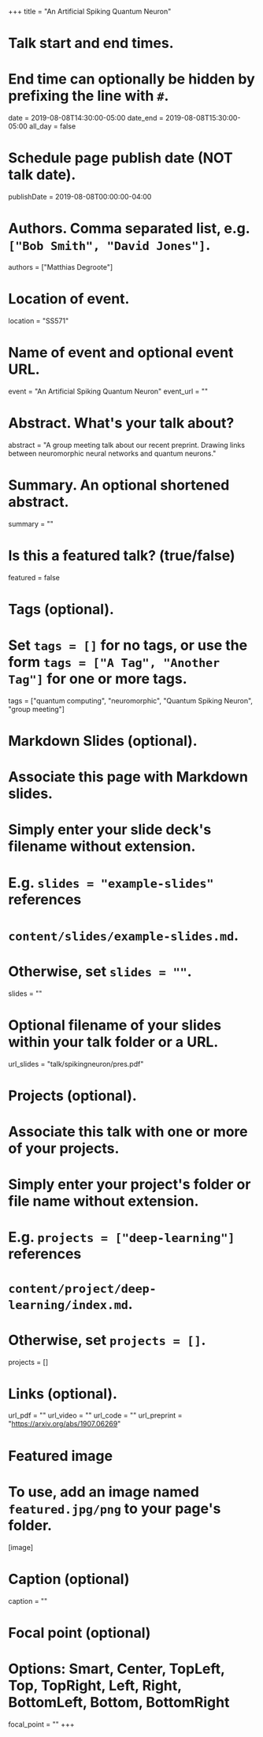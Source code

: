 +++
title = "An Artificial Spiking Quantum Neuron"

# Talk start and end times.
#   End time can optionally be hidden by prefixing the line with `#`.
date = 2019-08-08T14:30:00-05:00
date_end = 2019-08-08T15:30:00-05:00
all_day = false

# Schedule page publish date (NOT talk date).
publishDate = 2019-08-08T00:00:00-04:00

# Authors. Comma separated list, e.g. `["Bob Smith", "David Jones"]`.
authors = ["Matthias Degroote"]

# Location of event.
location = "SS571"

# Name of event and optional event URL.
event = "An Artificial Spiking Quantum Neuron"
event_url = ""

# Abstract. What's your talk about?
abstract = "A group meeting talk about our recent preprint. Drawing links between neuromorphic neural networks and quantum neurons."

# Summary. An optional shortened abstract.
summary = ""

# Is this a featured talk? (true/false)
featured = false

# Tags (optional).
#   Set `tags = []` for no tags, or use the form `tags = ["A Tag", "Another Tag"]` for one or more tags.
tags = ["quantum computing", "neuromorphic", "Quantum Spiking Neuron", "group meeting"]

# Markdown Slides (optional).
#   Associate this page with Markdown slides.
#   Simply enter your slide deck's filename without extension.
#   E.g. `slides = "example-slides"` references 
#   `content/slides/example-slides.md`.
#   Otherwise, set `slides = ""`.
slides = ""

# Optional filename of your slides within your talk folder or a URL.
url_slides = "talk/spikingneuron/pres.pdf"

# Projects (optional).
#   Associate this talk with one or more of your projects.
#   Simply enter your project's folder or file name without extension.
#   E.g. `projects = ["deep-learning"]` references 
#   `content/project/deep-learning/index.md`.
#   Otherwise, set `projects = []`.
projects = []

# Links (optional).
url_pdf = ""
url_video = ""
url_code = ""
url_preprint = "https://arxiv.org/abs/1907.06269"

# Featured image
# To use, add an image named `featured.jpg/png` to your page's folder. 
[image]
  # Caption (optional)
  caption = ""

  # Focal point (optional)
  # Options: Smart, Center, TopLeft, Top, TopRight, Left, Right, BottomLeft, Bottom, BottomRight
  focal_point = ""
+++
